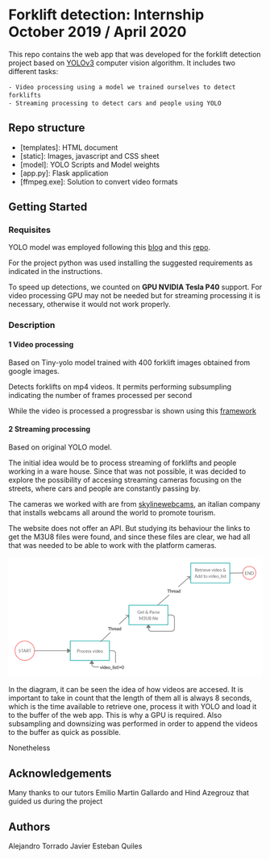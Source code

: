 # Forklift detection: Internship October 2019 / April 2020

This repo contains the web app that was developed for the forklift detection project based on [YOLOv3](https://pjreddie.com/darknet/yolo/) computer vision algorithm. It includes two different tasks:  

    - Video processing using a model we trained ourselves to detect forklifts
    - Streaming processing to detect cars and people using YOLO
    
## Repo structure
+ [templates]: HTML document
+ [static]: Images, javascript and CSS sheet
+ [model]: YOLO Scripts and Model weights
+ [app.py]: Flask application
+ [ffmpeg.exe]: Solution to convert video formats

## Getting Started

### Requisites

YOLO model was employed following this [blog](https://blog.insightdatascience.com/how-to-train-your-own-yolov3-detector-from-scratch-224d10e55de2) and this [repo](https://github.com/AntonMu/TrainYourOwnYOLO). 

For the project python was used installing the suggested requirements as indicated in the instructions.

To speed up detections, we counted on **GPU NVIDIA Tesla P40** support. For video processing GPU may not be needed but for streaming processing it is necessary, otherwise it would not work properly. 

### Description

#### 1 Video processing

Based on Tiny-yolo model trained with 400 forklift images obtained from google images. 

Detects forklifts on mp4 videos. It permits performing subsumpling indicating the number of frames processed per second

While the video is processed a progressbar is shown using this [framework](https://progressbarjs.readthedocs.io/en/latest/)

#### 2 Streaming processing

Based on original YOLO model. 

The initial idea would be to process streaming of forklifts and people working in a ware house. Since that was not possible, it was decided to explore the possibility of accesing streaming cameras focusing on the streets, where cars and people are constantly passing by.

The cameras we worked with are from [skylinewebcams](https://www.skylinewebcams.com), an italian company that installs webcams all around the world to promote tourism. 

The website does not offer an API. But studying its behaviour the links to get the M3U8 files were found, and since these files are clear, we had all that was needed to be able to work with the platform cameras.

<img src="/flow_diagram.png" width="600">

In the diagram, it can be seen the idea of how videos are accesed. It is important to take in count that the length of them all is always 8 seconds, which is the time available to retrieve one, process it with YOLO and load it to the buffer of the web app. This is why a GPU is required. Also subsampling and downsizing was performed in order to append the videos to the buffer as quick as possible.

Nonetheless 

## Acknowledgements
Many thanks to our tutors Emilio Martin Gallardo and Hind Azegrouz that guided us during the project

## Authors
Alejandro Torrado
Javier Esteban Quiles
